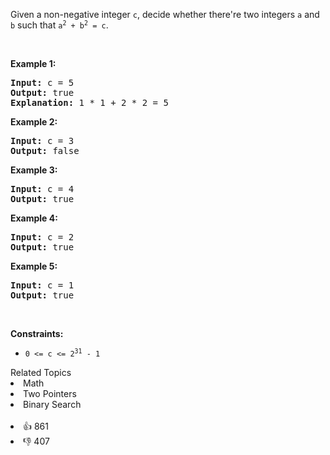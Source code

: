 <p>Given a non-negative integer <code>c</code>, decide whether there&#39;re two integers <code>a</code> and <code>b</code> such that <code>a<sup>2</sup> + b<sup>2</sup> = c</code>.</p>

<p>&nbsp;</p>
<p><strong>Example 1:</strong></p>

<pre>
<strong>Input:</strong> c = 5
<strong>Output:</strong> true
<strong>Explanation:</strong> 1 * 1 + 2 * 2 = 5
</pre>

<p><strong>Example 2:</strong></p>

<pre>
<strong>Input:</strong> c = 3
<strong>Output:</strong> false
</pre>

<p><strong>Example 3:</strong></p>

<pre>
<strong>Input:</strong> c = 4
<strong>Output:</strong> true
</pre>

<p><strong>Example 4:</strong></p>

<pre>
<strong>Input:</strong> c = 2
<strong>Output:</strong> true
</pre>

<p><strong>Example 5:</strong></p>

<pre>
<strong>Input:</strong> c = 1
<strong>Output:</strong> true
</pre>

<p>&nbsp;</p>
<p><strong>Constraints:</strong></p>

<ul>
	<li><code>0 &lt;= c &lt;= 2<sup>31</sup> - 1</code></li>
</ul>
<div><div>Related Topics</div><div><li>Math</li><li>Two Pointers</li><li>Binary Search</li></div></div><br><div><li>👍 861</li><li>👎 407</li></div>